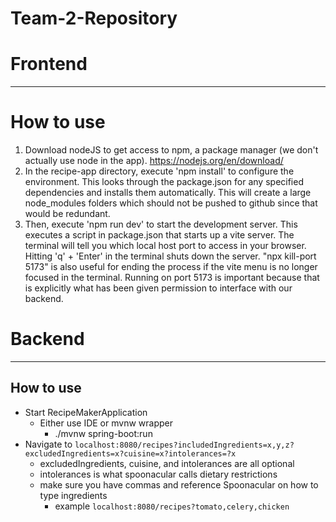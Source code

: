 # Team-2-Repository

# Frontend
---
# How to use
1. Download nodeJS to get access to npm, a package manager (we don't actually use node in the app). https://nodejs.org/en/download/
2. In the recipe-app directory, execute 'npm install' to configure the environment. This looks through the package.json for any specified dependencies and installs them automatically. This will create a large node_modules folders which should not be pushed to github since that would be redundant. 
3. Then, execute 'npm run dev' to start the development server. This executes a script in package.json that starts up a vite server. The terminal will tell you which local host port to access in your browser. Hitting 'q' + 'Enter' in the terminal shuts down the server. "npx kill-port 5173" is also useful for ending the process if the vite menu is no longer focused in the terminal. Running on port 5173 is important because that is explicitly what has been given permission to interface with our backend.
# Backend
---
## How to use
- Start RecipeMakerApplication
  - Either use IDE or mvnw wrapper
    - ./mvnw spring-boot:run
- Navigate to `localhost:8080/recipes?includedIngredients=x,y,z?excludedIngredients=x?cuisine=x?intolerances=?x`
  - excludedIngredients, cuisine, and intolerances are all optional
  - intolerances is what spoonacular calls dietary restrictions
  - make sure you have commas and reference Spoonacular on how to type ingredients
    - example `localhost:8080/recipes?tomato,celery,chicken `
